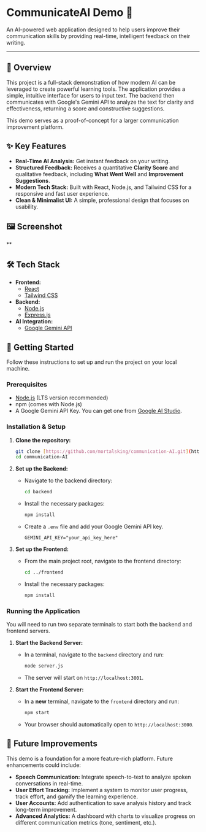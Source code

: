 # CommunicateAI Demo 🚀

An AI-powered web application designed to help users improve their communication skills by providing real-time, intelligent feedback on their writing.

---

## 📝 Overview

This project is a full-stack demonstration of how modern AI can be leveraged to create powerful learning tools. The application provides a simple, intuitive interface for users to input text. The backend then communicates with Google's Gemini API to analyze the text for clarity and effectiveness, returning a score and constructive suggestions.

This demo serves as a proof-of-concept for a larger communication improvement platform.

## ✨ Key Features

* **Real-Time AI Analysis:** Get instant feedback on your writing.
* **Structured Feedback:** Receives a quantitative **Clarity Score** and qualitative feedback, including **What Went Well** and **Improvement Suggestions**.
* **Modern Tech Stack:** Built with React, Node.js, and Tailwind CSS for a responsive and fast user experience.
* **Clean & Minimalist UI:** A simple, professional design that focuses on usability.

## 🖼️ Screenshot

**

## 🛠️ Tech Stack

* **Frontend:**
    * [React](https://reactjs.org/)
    * [Tailwind CSS](https://tailwindcss.com/)
* **Backend:**
    * [Node.js](https://nodejs.org/)
    * [Express.js](https://expressjs.com/)
* **AI Integration:**
    * [Google Gemini API](https://ai.google.dev/)

## 🚀 Getting Started

Follow these instructions to set up and run the project on your local machine.

### Prerequisites

* [Node.js](https://nodejs.org/) (LTS version recommended)
* npm (comes with Node.js)
* A Google Gemini API Key. You can get one from [Google AI Studio](https://aistudio.google.com/).

### Installation & Setup

1.  **Clone the repository:**
    ```bash
    git clone [https://github.com/mortalsking/communication-AI.git](https://github.com/mortalsking/communication-AI.git)
    cd communication-AI
    ```

2.  **Set up the Backend:**
    * Navigate to the backend directory:
        ```bash
        cd backend
        ```
    * Install the necessary packages:
        ```bash
        npm install
        ```
    * Create a `.env` file and add your Google Gemini API key.
        ```
        GEMINI_API_KEY="your_api_key_here"
        ```

3.  **Set up the Frontend:**
    * From the main project root, navigate to the frontend directory:
        ```bash
        cd ../frontend
        ```
    * Install the necessary packages:
        ```bash
        npm install
        ```

### Running the Application

You will need to run two separate terminals to start both the backend and frontend servers.

1.  **Start the Backend Server:**
    * In a terminal, navigate to the `backend` directory and run:
        ```bash
        node server.js
        ```
    * The server will start on `http://localhost:3001`.

2.  **Start the Frontend Server:**
    * In a **new** terminal, navigate to the `frontend` directory and run:
        ```bash
        npm start
        ```
    * Your browser should automatically open to `http://localhost:3000`.

## 🔮 Future Improvements

This demo is a foundation for a more feature-rich platform. Future enhancements could include:
* **Speech Communication:** Integrate speech-to-text to analyze spoken conversations in real-time.
* **User Effort Tracking:** Implement a system to monitor user progress, track effort, and gamify the learning experience.
* **User Accounts:** Add authentication to save analysis history and track long-term improvement.
* **Advanced Analytics:** A dashboard with charts to visualize progress on different communication metrics (tone, sentiment, etc.).